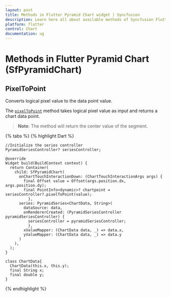 ```yaml
---
layout: post
title: Methods in Flutter Pyramid Chart widget | Syncfusion 
description: Learn here all about available methods of Syncfusion Flutter Pyramid Chart(SfPyramidChart) widget and more.
platform: flutter
control: Chart
documentation: ug
---
```


# Methods in Flutter Pyramid Chart (SfPyramidChart)

## PixelToPoint 

Converts logical pixel value to the data point value.
 
The [`pixelToPoint`](https://pub.dev/documentation/syncfusion_flutter_charts/latest/charts/PyramidSeriesController/pixelToPoint.html) method takes logical pixel value as input and returns a chart data point.
 
 >**Note**: The method will return the center value of the segment.

{% tabs %}
{% highlight Dart %}

    //Initialize the series controller
    PyramidSeriesController? seriesController;

    @override
    Widget build(BuildContext context) {
      return Container(
        child: SfPyramidChart(
          onChartTouchInteractionDown: (ChartTouchInteractionArgs args) {
            final Offset value = Offset(args.position.dx, args.position.dy);
            final PointInfo<dynamic>? chartpoint = seriesController?.pixelToPoint(value);
              },
          series: PyramidSeries<ChartData, String>(
            dataSource: data,
            onRendererCreated: (PyramidSeriesController pyramidSeriesController) {
              seriesController = pyramidSeriesController;
              },
            xValueMapper: (ChartData data, _) => data.x,
            yValueMapper: (ChartData data, _) => data.y
          )
        ),
      );
    }

    class ChartData{
      ChartData(this.x, this.y);
      final String x;
      final double y;
    }


{% endhighlight %}

